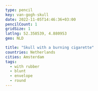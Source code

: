 ```yaml
---
type: pencil
key: van-gogh-skull
date: 2022-11-05T14:46:36+03:00
pencilCount: 1
gridSize: 1
latlng: 52.358539, 4.880953
geo: NLD

title: "Skull with a burning cigarette"
countries: Netherlands
cities: Amsterdam
tags:
  - with rubber
  - blunt
  - envelope
  - round
---
```

